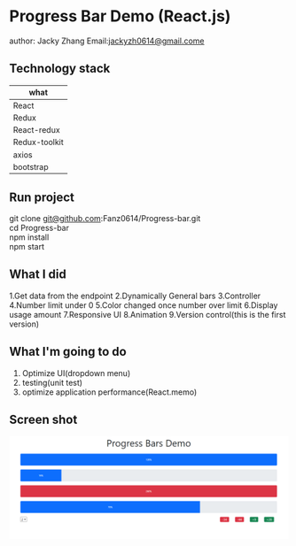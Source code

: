 Progress Bar Demo (React.js)
====
author: Jacky Zhang  Email:jackyzh0614@gmail.come  

Technology stack
----------

| what   |
| ---------- |
| React    | 
| Redux     |
| React-redux     | 
| Redux-toolkit     | 
| axios     |
| bootstrap    | 


Run project
-----------
git clone git@github.com:Fanz0614/Progress-bar.git <br>
cd Progress-bar <br>
npm install <br>
npm start <br>

What I did 
---------
1.Get data from the endpoint
2.Dynamically General bars
3.Controller
4.Number limit under 0
5.Color changed once number over limit
6.Display usage amount
7.Responsive UI
8.Animation
9.Version control(this is the first version)

What I'm going to do
--------------
1. Optimize UI(dropdown menu)
2. testing(unit test)
3. optimize application performance(React.memo)

Screen shot
-----------
![Alt text](https://raw.githubusercontent.com/Fanz0614/pic/master/snapshot.PNG)


